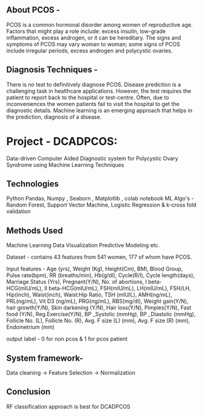## About PCOS -
PCOS is a  common hormonal disorder among women of reproductive age. Factors that might play a role include: excess insulin, low-grade inflammation, excess androgen, or it can be hereditary. The signs and symptoms of PCOS may vary woman to woman; some signs of PCOS include irregular periods, excess androgen and polycystic ovaries. 
## Diagnosis Techniques -
There is no test to definitively diagnose PCOS. Disease prediction is a challenging task in healthcare applications. However, the test requires the patient to report back to the hospital or test-centre. Often, due to inconveniences the women patients fail to visit the hospital to get the diagnostic details. Machine learning is an emerging approach that helps in the prediction, diagnosis of a disease.
# Project - DCADPCOS: 
Data-driven Computer Aided Diagnostic system for Polycystic Ovary Syndrome using Machine Learning Techniques 
## Technologies
Python
Pandas, Numpy , Seaborn , Matplotlib , colab notebook
ML Algo's - Random Forest, Support Vector Machine, Logistic Regression & k-cross fold validation
## Methods Used
Machine Learning
Data Visualization
Predictive Modeling
etc.

Dataset - contains 43 features from 541 women, 177 of whom have PCOS. 


Input features - Age (yrs), Weight (Kg), Height(Cm), BMI,
       Blood Group, Pulse rate(bpm), RR (breaths/min), Hb(g/dl),
       Cycle(R/I), Cycle length(days), Marriage Status (Yrs),
       Pregnant(Y/N), No. of abortions, I   beta-HCG(mIU/mL),
       II    beta-HCG(mIU/mL), FSH(mIU/mL), LH(mIU/mL), FSH/LH,
       Hip(inch), Waist(inch), Waist:Hip Ratio, TSH (mIU/L),
       AMH(ng/mL), PRL(ng/mL), Vit D3 (ng/mL), PRG(ng/mL),
       RBS(mg/dl), Weight gain(Y/N), hair growth(Y/N),
       Skin darkening (Y/N), Hair loss(Y/N), Pimples(Y/N),
       Fast food (Y/N), Reg.Exercise(Y/N), BP _Systolic (mmHg),
       BP _Diastolic (mmHg), Follicle No. (L), Follicle No. (R),
       Avg. F size (L) (mm), Avg. F size (R) (mm), Endometrium (mm)

output label - 0 for non pcos & 1 for pcos patient


## System framework-
Data cleaning -> Feature Selection -> Normalization
## Conclusion
RF classification approach is best for DCADPCOS
